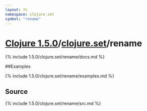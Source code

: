 ```yaml
---
layout: fn
namespace: clojure.set
symbol: "rename"
---
```


# [Clojure 1.5.0](../../)/[clojure.set](../)/rename

{% include 1.5.0/clojure.set/rename/docs.md %}

##Examples

{% include 1.5.0/clojure.set/rename/examples.md %}
## Source
{% include 1.5.0/clojure.set/rename/src.md %}

